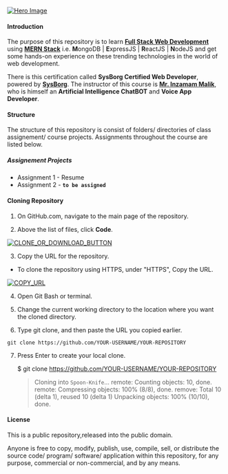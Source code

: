 [![Hero Image](https://miro.medium.com/max/1400/1*FVtCyRdJ6KOr4YswTtwMeA.jpeg "Hero Image")](# "Hero Image")

#### Introduction

The purpose of this repository is to learn [**Full Stack Web Development**](https://www.geeksforgeeks.org/what-is-full-stack-development/ "**Full Stack Web Development**") using [**MERN Stack**](https://www.mongodb.com/mern-stack "**MERN Stack**") i.e. **M**ongoDB | **E**xpressJS | **R**eactJS | **N**odeJS and get some hands-on experience on these trending technologies in the world of web development.

There is this certification called **SysBorg Certified Web Developer**, powered by [**SysBorg**](https://sysborg.com/ "**SysBorg**"). The instructor of this course is [**Mr. Inzamam Malik**](https://www.upwork.com/freelancers/~014998370bf4b28c01/ "**Mr. Inzamam Malik**"), who is himself an **Artificial Intelligence ChatBOT** and **Voice App Developer**.

#### Structure

The structure of this repository is consist of folders/ directories of class assignement/ course projects. Assignments throughout the course are listed below.

##### Assignement Projects

- Assignment 1 - Resume
- Assignment 2 - **`to be assigned`**

#### Cloning Repository

1. On GitHub.com, navigate to the main page of the repository.

2. Above the list of files, click **Code**.

[![CLONE_OR_DOWNLOAD_BUTTON](https://docs.github.com/assets/cb-20363/images/help/repository/code-button.png "CLONE_OR_DOWNLOAD_BUTTON")](# "CLONE_OR_DOWNLOAD_BUTTON")

3. Copy the URL for the repository.

- To clone the repository using HTTPS, under "HTTPS", Copy the URL.

[![COPY_URL](https://docs.github.com/assets/cb-33207/images/help/repository/https-url-clone-cli.png "COPY_URL")](# "COPY_URL")

4. Open Git Bash or terminal.

5. Change the current working directory to the location where you want the cloned directory.

6. Type git clone, and then paste the URL you copied earlier.

```git_bash
git clone https://github.com/YOUR-USERNAME/YOUR-REPOSITORY
```

7. Press Enter to create your local clone.

    $ git clone https://github.com/YOUR-USERNAME/YOUR-REPOSITORY
    > Cloning into `Spoon-Knife`...
    > remote: Counting objects: 10, done.
    > remote: Compressing objects: 100% (8/8), done.
    > remove: Total 10 (delta 1), reused 10 (delta 1)
    > Unpacking objects: 100% (10/10), done.


#### License

This is a public repository,released into the public domain.

Anyone is free to copy, modify, publish, use, compile, sell, or distribute the source code/ program/ software/ application within this repository, for any purpose, commercial or non-commercial, and by any means.